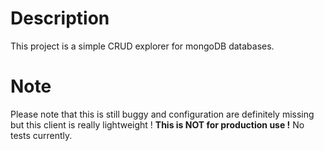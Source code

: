 # Description
This project is a simple CRUD explorer for mongoDB databases.

# Note
Please note that this is still buggy and configuration are definitely missing but this client is really lightweight !
**This is NOT for production use !**
No tests currently.